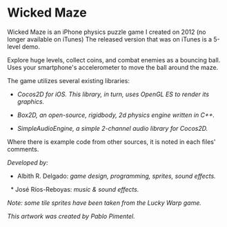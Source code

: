 # Wicked Maze

Wicked Maze is an iPhone physics puzzle game I created on 2012 (no longer available on iTunes) The released version that was on iTunes is a 5-level demo. 

Explore huge levels, collect coins, and combat enemies as a bouncing ball. Uses your smartphone's accelerometer to move the ball around the maze.

The game utilizes several existing libraries:

* *Cocos2D for iOS. This library, in turn, uses OpenGL ES to render its graphics.*

* *Box2D, an open-source, rigidbody, 2d physics engine written in C++.*

* *SimpleAudioEngine, a simple 2-channel audio library for Cocos2D.*

Where there is example code from other sources, it is noted in each files' comments.

*Developed by:*

   * Albith R. Delgado: *game design, programming, sprites, sound effects.*

   * José Ríos-Reboyas: *music & sound effects.*
   
  *Note: some tile sprites have been taken from the Lucky Warp game.* 
  
  *This artwork was created by Pablo Pimentel.*
